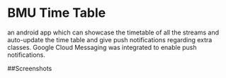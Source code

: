 # BMU Time Table

an android app which can showcase the timetable of all the streams and auto-update the time table and give push notifications regarding extra classes.
Google Cloud Messaging was integrated to enable push notifications.

##Screenshots
